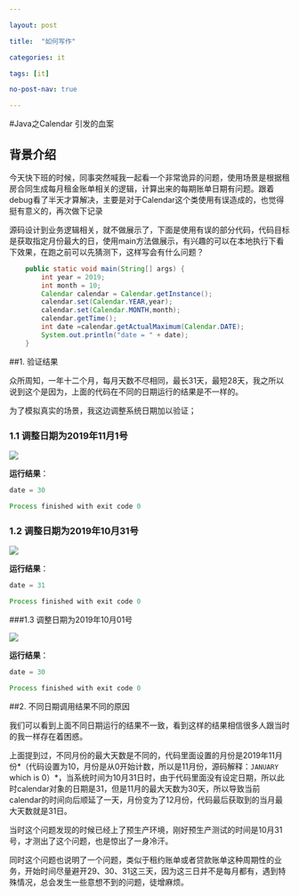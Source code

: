 ```yaml
---

layout: post 

title:  "如何写作" 

categories: it 

tags: [it] 

no-post-nav: true 

---
```


#Java之Calendar 引发的血案

## 背景介绍

今天快下班的时候，同事突然喊我一起看一个非常诡异的问题，使用场景是根据租房合同生成每月租金账单相关的逻辑，计算出来的每期账单日期有问题。跟着debug看了半天才算解决，主要是对于Calendar这个类使用有误造成的，也觉得挺有意义的，再次做下记录

源码设计到业务逻辑相关，就不做展示了，下面是使用有误的部分代码，代码目标是获取指定月份最大的日，使用main方法做展示，有兴趣的可以在本地执行下看下效果，在跑之前可以先猜测下，这样写会有什么问题？

```java
    public static void main(String[] args) {
        int year = 2019;
        int month = 10;
        Calendar calendar = Calendar.getInstance();
        calendar.set(Calendar.YEAR,year);
        calendar.set(Calendar.MONTH,month);
        calendar.getTime();
        int date =calendar.getActualMaximum(Calendar.DATE);
        System.out.println("date = " + date);
    }  
```

##1. 验证结果

众所周知，一年十二个月，每月天数不尽相同，最长31天，最短28天，我之所以说到这个是因为，上面的代码在不同的日期运行的结果是不一样的。

为了模拟真实的场景，我这边调整系统日期加以验证；

### 1.1 调整日期为2019年11月1号

![](http://image.gpblog.cn/2019-11-01.png)



**运行结果**：

```java
date = 30

Process finished with exit code 0

```

### 1.2 调整日期为2019年10月31号

![](http://image.gpblog.cn/2019-10-31.png)

**运行结果**：

```java
date = 31

Process finished with exit code 0
```

###1.3 调整日期为2019年10月01号

![](http://image.gpblog.cn/2019-10-01.png)

**运行结果**：

```java
date = 30

Process finished with exit code 0
```

##2. 不同日期调用结果不同的原因

我们可以看到上面不同日期运行的结果不一致，看到这样的结果相信很多人跟当时的我一样存在着困惑。

上面提到过，不同月份的最大天数是不同的，代码里面设置的月份是2019年11月份*（代码设置为10，月份是从0开始计数，所以是11月份，源码解释：<code>JANUARY</code> which is 0）*，当系统时间为10月31日时，由于代码里面没有设定日期，所以此时calendar对象的日期是31，但是11月的最大天数为30天，所以导致当前calendar的时间向后顺延了一天，月份变为了12月份，代码最后获取到的当月最大天数就是31日。

当时这个问题发现的时候已经上了预生产环境，刚好预生产测试的时间是10月31号，才测出了这个问题，也是惊出了一身冷汗。

同时这个问题也说明了一个问题，类似于租约账单或者贷款账单这种周期性的业务，开始时间尽量避开29、30、31这三天，因为这三日并不是每月都有，遇到特殊情况，总会发生一些意想不到的问题，徒增麻烦。